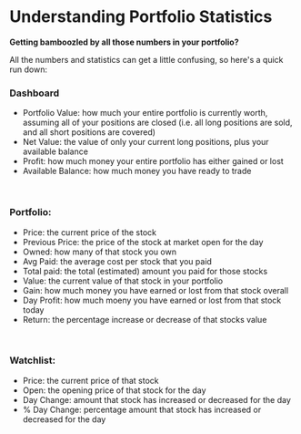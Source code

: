 # Understanding Portfolio Statistics

**Getting bamboozled by all those numbers in your portfolio?**

All the numbers and statistics can get a little confusing, so here's a quick run down:<br>

### Dashboard
* Portfolio Value: how much your entire portfolio is currently worth, assuming all of your positions are closed (i.e. all long positions are sold, and all short positions are covered)
* Net Value: the value of only your current long positions, plus your available balance
* Profit: how much money your entire portfolio has either gained or lost
* Available Balance: how much money you have ready to trade
<br>

### Portfolio:
* Price: the current price of the stock
* Previous Price: the price of the stock at market open for the day
* Owned: how many of that stock you own
* Avg Paid: the average cost per stock that you paid
* Total paid: the total (estimated) amount you paid for those stocks
* Value: the current value of that stock in your portfolio
* Gain: how much money you have earned or lost from that stock overall
* Day Profit: how much moeny you have earned or lost from that stock today
* Return: the percentage increase or decrease of that stocks value
<br>

### Watchlist:
* Price: the current price of that stock
* Open: the opening price of that stock for the day
* Day Change: amount that stock has increased or decreased for the day
* % Day Change: percentage amount that stock has increased or decreased for the day
